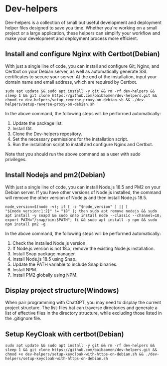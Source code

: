 # Dev-helpers

Dev-helpers is a collection of small but useful development and deployment helper files designed to save you time. Whether you're working on a small project or a large application, these helpers can simplify your workflow and make your development and deployment process more efficient.

## Install and configure Nginx with Certbot(Debian)

With just a single line of code, you can install and configure Git, Nginx, and Certbot on your Debian server, as well as automatically generate SSL certificates to secure your server.
At the end of the installation, input your domain name and email address, which are required by Certbot.

```
sudo apt update && sudo apt install -y git && rm -rf dev-helpers && sleep 1 && git clone https://github.com/baibaomen/dev-helpers.git && chmod +x dev-helpers/setup-reverse-proxy-on-debian.sh && ./dev-helpers/setup-reverse-proxy-on-debian.sh
```

In the above command, the following steps will be performed automatically:

1. Update the package list.
2. Install Git.
3. Clone the Dev-helpers repository.
4. Set the necessary permissions for the installation script.
5. Run the installation script to install and configure Nginx and Certbot.

Note that you should run the above command as a user with sudo privileges.

## Install Nodejs and pm2(Debian)
With just a single line of code, you can install Node.js 18.5 and PM2 on your Debian server. 
If you have other versions of Node.js installed, the command will remove the other version of Node.js and then install Node.js 18.5.

```
node_version=$(node -v); if [ -z "$node_version" ] || [ "${node_version:1:2}" != "18" ]; then sudo apt remove nodejs && sudo apt install -y snapd && sudo snap install node --classic --channel=18; export PATH="/snap/bin:$PATH"; fi && sudo apt install -y npm && sudo npm install pm2 -g
```

In the above command, the following steps will be performed automatically:

1. Check the installed Node.js version.
2. If Node.js version is not 18.x, remove the existing Node.js installation.
3. Install Snap package manager.
4. Install Node.js 18.5 using Snap.
5. Update the PATH variable to include Snap binaries.
6. Install NPM.
7. Install PM2 globally using NPM.


## Display project structure(Windows)
When pair programming with ChatGPT, you may need to display the current project structure. 
The list-files.bat can traverse directories and generate a list of effective files in the directory structure, while excluding those listed in the .gitignore file.


## Setup KeyCloak with certbot(Debian)
```
sudo apt update && sudo apt install -y git && rm -rf dev-helpers && sleep 1 && git clone https://github.com/baibaomen/dev-helpers.git && chmod +x dev-helpers/setup-keycloak-with-https-on-debian.sh && ./dev-helpers/setup-keycloak-with-https-on-debian.sh
```

